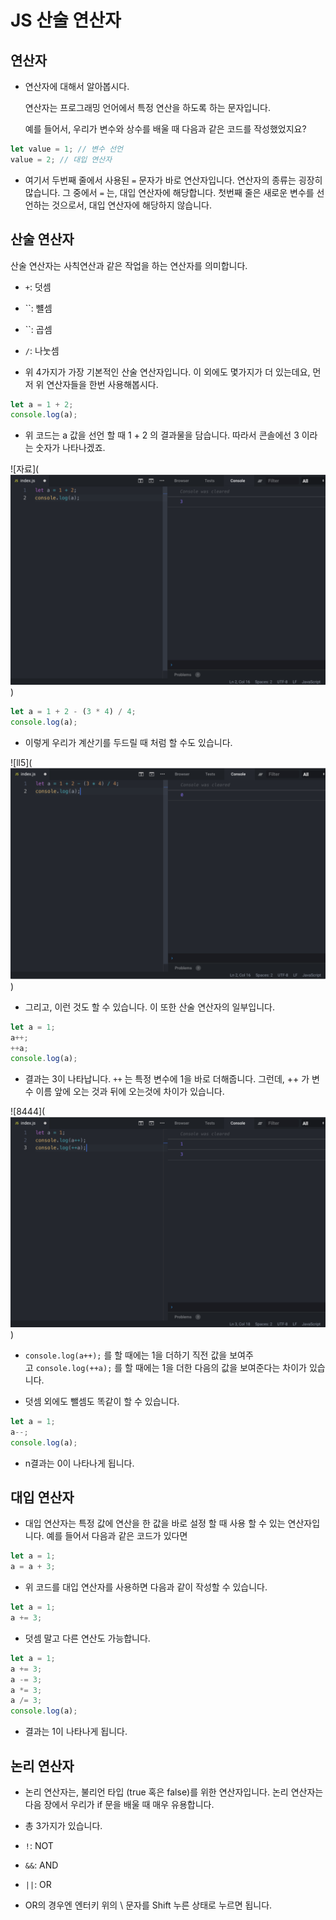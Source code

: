 # JS 산술 연산자

## **연산자**

- 연산자에 대해서 알아봅시다.

  연산자는 프로그래밍 언어에서 특정 연산을 하도록 하는 문자입니다.

  예를 들어서, 우리가 변수와 상수를 배울 때 다음과 같은 코드를 작성했었지요?

```jsx
let value = 1; // 변수 선언
value = 2; // 대입 연산자
```

- 여기서 두번째 줄에서 사용된 `=` 문자가 바로 연산자입니다. 연산자의 종류는 굉장히 많습니다. 그 중에서 `=` 는, 대입 연산자에 해당합니다. 첫번째 줄은 새로운 변수를 선언하는 것으로서, 대입 연산자에 해당하지 않습니다.

## **산술 연산자**

산술 연산자는 사칙연산과 같은 작업을 하는 연산자를 의미합니다.

- `+`: 덧셈
- ``: 뺼셈
- ``: 곱셈
- `/`: 나눗셈

- 위 4가지가 가장 기본적인 산술 연산자입니다. 이 외에도 몇가지가 더 있는데요, 먼저 위 연산자들을 한번 사용해봅시다.

```jsx
let a = 1 + 2;
console.log(a);
```

- 위 코드는 a 값을 선언 할 때 1 + 2 의 결과물을 담습니다. 따라서 콘솔에선 3 이라는 숫자가 나타나겠죠.

![자료](![Alt text](image-1.png))

```jsx
let a = 1 + 2 - (3 * 4) / 4;
console.log(a);
```

- 이렇게 우리가 계산기를 두드릴 때 처럼 할 수도 있습니다.

![ll5](![Alt text](212.png))

- 그리고, 이런 것도 할 수 있습니다. 이 또한 산술 연산자의 일부입니다.

```jsx
let a = 1;
a++;
++a;
console.log(a);
```

- 결과는 3이 나타납니다. `++` 는 특정 변수에 1을 바로 더해줍니다. 그런데, ++ 가 변수 이름 앞에 오는 것과 뒤에 오는것에 차이가 있습니다.

![8444](![Alt text](image.png))

- `console.log(a++);` 를 할 때에는 1을 더하기 직전 값을 보여주고 `console.log(++a);` 를 할 때에는 1을 더한 다음의 값을 보여준다는 차이가 있습니다.

- 덧셈 외에도 뺄셈도 똑같이 할 수 있습니다.

```jsx
let a = 1;
a--;
console.log(a);
```

- n결과는 0이 나타나게 됩니다.

## **대입 연산자**

- 대입 연산자는 특정 값에 연산을 한 값을 바로 설정 할 때 사용 할 수 있는 연산자입니다. 예를 들어서 다음과 같은 코드가 있다면

```jsx
let a = 1;
a = a + 3;
```

- 위 코드를 대입 연산자를 사용하면 다음과 같이 작성할 수 있습니다.

```jsx
let a = 1;
a += 3;
```

- 덧셈 말고 다른 연산도 가능합니다.

```jsx
let a = 1;
a += 3;
a -= 3;
a *= 3;
a /= 3;
console.log(a);
```

- 결과는 1이 나타나게 됩니다.

## **논리 연산자**

- 논리 연산자는, 불리언 타입 (true 혹은 false)를 위한 연산자입니다. 논리 연산자는 다음 장에서 우리가 if 문을 배울 때 매우 유용합니다.

- 총 3가지가 있습니다.

- `!`: NOT
- `&&`: AND
- `||`: OR

- OR의 경우엔 엔터키 위의 \ 문자를 Shift 누른 상태로 누르면 됩니다.
